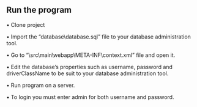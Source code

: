 ## Run the program
•	Clone project

•	Import the “database\database.sql” file to your database administration tool.

•	Go to “\src\main\webapp\META-INF\context.xml” file and open it.

•	Edit the database’s properties such as username, password and driverClassName to be suit to your database administration tool.

•	Run program on a server.

•	To login you must enter admin for both username and password.

